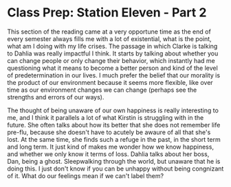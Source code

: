 # Class Prep: Station Eleven - Part 2

This section of the reading came at a very opportune time as the end of every semester always fills me with a lot of existential, what is the point, what am I doing with my life crises. The passage in which Clarke is talking to Dahlia was really impactful I think. It starts by talking about whether you can change people or only change their behavior, which instantly had me questioning what it means to become a better person and kind of the level of predetermination in our lives. I much prefer the belief that our morality is the product of our environment because it seems more flexible, like over time as our environment changes we can change (perhaps see the strengths and errors of our ways).

The thought of being unaware of our own happiness is really interesting to me, and I think it parallels a lot of what Kirstin is struggling with in the future. She often talks about how its better that she does not remember life pre-flu, because she doesn't have to acutely be awaure of all that she's lost. At the same time, she finds such a refuge in the past, in the short term and long term. It just kind of makes me wonder how we know happiness, and whether we only know it terms of loss. Dahlia talks about her boss, Dan, being a ghost. Sleepwalking through the world, but unaware that he is doing this. I just don't know if you can be unhappy without being congnizant of it. What do our feelings mean if we can't label them?